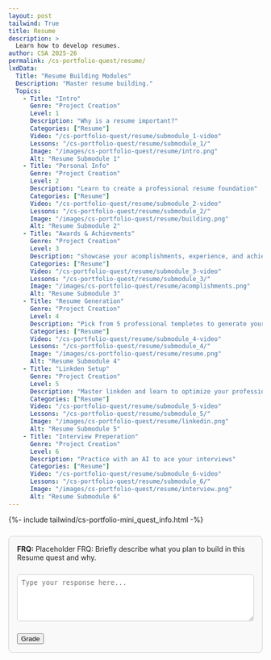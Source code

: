 ```yaml
---
layout: post 
tailwind: True
title: Resume
description: >
  Learn how to develop resumes.
author: CSA 2025-26
permalink: /cs-portfolio-quest/resume/
lxdData:
  Title: "Resume Building Modules"
  Description: "Master resume building."
  Topics:
    - Title: "Intro"
      Genre: "Project Creation"
      Level: 1
      Description: "Why is a resume important?"
      Categories: ["Resume"]
      Video: "/cs-portfolio-quest/resume/submodule_1-video"
      Lessons: "/cs-portfolio-quest/resume/submodule_1/"
      Image: "/images/cs-portfolio-quest/resume/intro.png"
      Alt: "Resume Submodule 1"
    - Title: "Personal Info"
      Genre: "Project Creation"
      Level: 2
      Description: "Learn to create a professional resume foundation"
      Categories: ["Resume"]
      Video: "/cs-portfolio-quest/resume/submodule_2-video"
      Lessons: "/cs-portfolio-quest/resume/submodule_2/"
      Image: "/images/cs-portfolio-quest/resume/building.png"
      Alt: "Resume Submodule 2"
    - Title: "Awards & Achievments"
      Genre: "Project Creation"
      Level: 3
      Description: "showcase your acomplishments, experience, and achievments that will make you stand out"
      Categories: ["Resume"]
      Video: "/cs-portfolio-quest/resume/submodule_3-video"
      Lessons: "/cs-portfolio-quest/resume/submodule_3/"
      Image: "/images/cs-portfolio-quest/resume/acomplishments.png"
      Alt: "Resume Submodule 3"
    - Title: "Resume Generation"
      Genre: "Project Creation"
      Level: 4
      Description: "Pick from 5 professional templetes to generate your resume"
      Categories: ["Resume"]
      Video: "/cs-portfolio-quest/resume/submodule_4-video"
      Lessons: "/cs-portfolio-quest/resume/submodule_4/"
      Image: "/images/cs-portfolio-quest/resume/resume.png"
      Alt: "Resume Submodule 4"
    - Title: "Linkden Setup"
      Genre: "Project Creation"
      Level: 5
      Description: "Master linkden and learn to optimize your professional profile"
      Categories: ["Resume"]
      Video: "/cs-portfolio-quest/resume/submodule_5-video"
      Lessons: "/cs-portfolio-quest/resume/submodule_5/"
      Image: "/images/cs-portfolio-quest/resume/linkedin.png"
      Alt: "Resume Submodule 5"
    - Title: "Interview Preperation"
      Genre: "Project Creation"
      Level: 6
      Description: "Practice with an AI to ace your interviews"
      Categories: ["Resume"]
      Video: "/cs-portfolio-quest/resume/submodule_6-video"
      Lessons: "/cs-portfolio-quest/resume/submodule_6/"
      Image: "/images/cs-portfolio-quest/resume/interview.png"
      Alt: "Resume Submodule 6"
---
```

{%- include tailwind/cs-portfolio-mini_quest_info.html -%}

<!-- FRQ: Placeholder -->
<div class="frq-box" id="quest-frq" style="border:1px solid #ccc; padding:1rem; border-radius:8px; margin:1.5rem 0; background:#f9f9f9; color:#222;">
  <b>FRQ:</b> <span id="frq-question">Placeholder FRQ: Briefly describe what you plan to build in this Resume quest and why.</span><br><br>
  <textarea id="frq-answer" rows="5" placeholder="Type your response here..." style="width:100%; border-radius:6px; border:1px solid #ccc; padding:0.5rem; margin-top:0.5rem; background:#fff; color:#222;"></textarea>
  <p></p>
  <button id="frq-grade-btn" style="margin-top: 10px;">Grade</button>
  <div id="frq-feedback"></div>
</div>

<script type="module">
  import { javaURI } from '../../../assets/js/api/config.js';

  const btn = document.getElementById('frq-grade-btn');
  btn.addEventListener('click', async () => {
    const q = document.getElementById('frq-question').textContent.trim();
    const a = document.getElementById('frq-answer').value.trim();
    const fb = document.getElementById('frq-feedback');
    if (!a) { fb.innerHTML = '<span style="color:red;">Please enter your response before submitting.</span>'; return; }
    btn.disabled = true;
    fb.innerHTML = 'Grading...';
    try {
      const res = await fetch(`${javaURI}/api/grade`, {
        method: 'POST',
        mode: 'cors',
        credentials: 'include',
        headers: { 'Content-Type': 'application/json' },
        body: JSON.stringify({ question: q, answer: a })
      });
      if (!res.ok) throw new Error(`HTTP ${res.status}`);
      const result = await res.json();
      let feedbackText = '';
      try {
        feedbackText = result.candidates?.[0]?.content?.parts?.[0]?.text || result.feedback || JSON.stringify(result);
      } catch(_) {}
      const formatted = (feedbackText || 'No feedback returned.').replace(/\*\*(.*?)\*\*/g, '<strong>$1</strong>').replace(/\n/g,'<br>');
      fb.innerHTML = formatted;
    } catch (e) {
      fb.innerHTML = `<span style="color:red;">An error occurred while grading. Please try again. (${e.message})</span>`;
    } finally {
      btn.disabled = false;
    }
  });
</script>